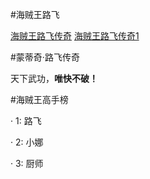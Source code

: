
#海贼王路飞

[海贼王路飞传奇](http://www.baidu.com)
[海贼王路飞传奇1](http://www.tensorflow.org)

#蒙蒂奇·路飞传奇

天下武功，**唯快不破！**

#海贼王高手榜

· 1: 路飞

· 2: 小娜

· 3: 厨师

